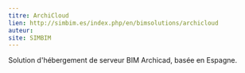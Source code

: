 ```yaml
---
titre: ArchiCloud
lien: http://simbim.es/index.php/en/bimsolutions/archicloud
auteur: 
site: SIMBIM
---
```


Solution d'hébergement de serveur BIM Archicad, basée en Espagne.
